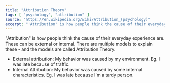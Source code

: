 ```yaml
---
title: "Attribution Theory"
tags: [ "psychology", "attribution" ]
source: "https://en.wikipedia.org/wiki/Attribution_(psychology)"
excerpt: "'Attribution' is how people think the cause of their everyday experience are. These can be external or internal."
---
```


"Attribution" is how people think the cause of their everyday experience are. These can be external or internal. There are multiple models to explain these - and the models are called Attribution Theory.

- External attribution: My behavior was caused by my environment. Eg. I was late because of traffic.
- Internal Attribution: My behavior was caused by some internal characteristics. Eg. I was late because I'm a tardy person.
